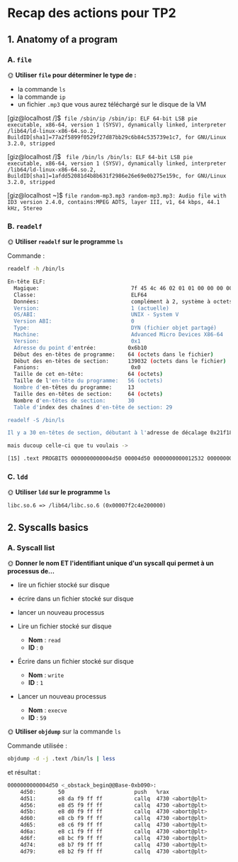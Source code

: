 # Recap des actions pour TP2

## 1. Anatomy of a program


### A. `file`

🌞 **Utiliser `file` pour déterminer le type de :**
- la commande `ls`
- la commande `ip`
- un fichier `.mp3` que vous aurez téléchargé sur le disque de la VM

[giz@localhost /]$``` file /sbin/ip
/sbin/ip: ELF 64-bit LSB pie executable, x86-64, version 1 (SYSV), dynamically linked, interpreter /lib64/ld-linux-x86-64.so.2, BuildID[sha1]=77a2f5899f0529f27d87bb29c6b84c535739e1c7, for GNU/Linux 3.2.0, stripped```

[giz@localhost /]$ ``` file /bin/ls
/bin/ls: ELF 64-bit LSB pie executable, x86-64, version 1 (SYSV), dynamically linked, interpreter /lib64/ld-linux-x86-64.so.2, BuildID[sha1]=1afdd52081d4b8b631f2986e26e69e0b275e159c, for GNU/Linux 3.2.0, stripped```

[giz@localhost ~]$ ```file random-mp3.mp3
random-mp3.mp3: Audio file with ID3 version 2.4.0, contains:MPEG ADTS, layer III, v1, 64 kbps, 44.1 kHz, Stereo```

### B. `readelf`

🌞 **Utiliser `readelf` sur le programme `ls`**

Commande :
```bash
readelf -h /bin/ls

En-tête ELF:
  Magique:                             7f 45 4c 46 02 01 01 00 00 00 00 00 00 00 00 00
  Classe:                              ELF64
  Données:                             complément à 2, système à octets de poids faible d'abord (little endian)
  Version:                             1 (actuelle)
  OS/ABI:                              UNIX - System V
  Version ABI:                         0
  Type:                                DYN (fichier objet partagé)
  Machine:                             Advanced Micro Devices X86-64
  Version:                             0x1
  Adresse du point d'entrée:          0x6b10
  Début des en-têtes de programme:    64 (octets dans le fichier)
  Début des en-têtes de section:      139032 (octets dans le fichier)
  Fanions:                             0x0
  Taille de cet en-tête:              64 (octets)
  Taille de l'en-tête du programme:   56 (octets)
  Nombre d'en-têtes du programme:     13
  Taille des en-têtes de section:     64 (octets)
  Nombre d'en-têtes de section:       30
  Table d'index des chaînes d'en-tête de section: 29

readelf -S /bin/ls

Il y a 30 en-têtes de section, débutant à l'adresse de décalage 0x21f18 :

mais ducoup celle-ci que tu voulais -> 

[15] .text PROGBITS 0000000000004d50 00004d50 0000000000012532 0000000000000000 AX 0 0 16
````

### C. `ldd`

🌞 **Utiliser `ldd` sur le programme `ls`**

```libc.so.6 => /lib64/libc.so.6 (0x00007f2c4e200000)```

## 2. Syscalls basics

### A. Syscall list

🌞 **Donner le nom ET l'identifiant unique d'un syscall qui permet à un processus de...**

- lire un fichier stocké sur disque
- écrire dans un fichier stocké sur disque
- lancer un nouveau processus

- Lire un fichier stocké sur disque  
  - **Nom** : `read`  
  - **ID** : `0`  

- Écrire dans un fichier stocké sur disque  
  - **Nom** : `write`  
  - **ID** : `1`  

- Lancer un nouveau processus  
  - **Nom** : `execve`  
  - **ID** : `59`  


🌞 **Utiliser `objdump`** sur la commande `ls`

Commande utilisée :
```bash
objdump -d -j .text /bin/ls | less
``` 

et résultat : 
```bash
0000000000004d50 <_obstack_begin@@Base-0xb090>:
    4d50:       50                      push   %rax
    4d51:       e8 da f9 ff ff          callq  4730 <abort@plt>
    4d56:       e8 d5 f9 ff ff          callq  4730 <abort@plt>
    4d5b:       e8 d0 f9 ff ff          callq  4730 <abort@plt>
    4d60:       e8 cb f9 ff ff          callq  4730 <abort@plt>
    4d65:       e8 c6 f9 ff ff          callq  4730 <abort@plt>
    4d6a:       e8 c1 f9 ff ff          callq  4730 <abort@plt>
    4d6f:       e8 bc f9 ff ff          callq  4730 <abort@plt>
    4d74:       e8 b7 f9 ff ff          callq  4730 <abort@plt>
    4d79:       e8 b2 f9 ff ff          callq  4730 <abort@plt>
``` 
